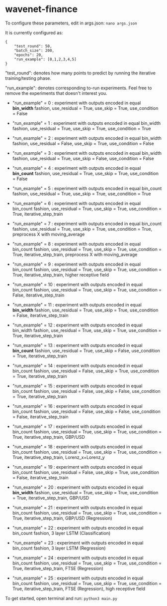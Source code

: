 # wavenet-finance

To configure these parameters, edit in args.json:
`nano args.json`

It is currently configured as:
```
{
    "test_round": 50,
    "batch_size": 200,
    "epochs": 20,
    "run_example": [0,1,2,3,4,5]
}
```

"test_round": denotes how many points to predict by running the iterative training/testing phase.

"run_example": denotes corresponding to-run experiments. Feel free to remove the experiments that doesn't interest you.

* "run_example" = 0 :
    experiment with outputs encoded in equal **bin_width** fashion, use_residual = True, use_skip = True, use_condition = False
* "run_example" = 1 :
    experiment with outputs encoded in equal bin_width fashion, use_residual = True, use_skip = True, use_condition = True
* "run_example" = 2 :
    experiment with outputs encoded in equal bin_width fashion, use_residual = False, use_skip = True, use_condition = False
* "run_example" = 3 :
    experiment with outputs encoded in equal bin_width fashion, use_residual = True, use_skip = False, use_condition = False
* "run_example" = 4 :
    experiment with outputs encoded in equal **bin_count** fashion, use_residual = True, use_skip = True, use_condition = False
* "run_example" = 5 :
    experiment with outputs encoded in equal bin_count fashion, use_residual = True, use_skip = True, use_condition = True
    
* "run_example" = 6 :
    experiment with outputs encoded in equal bin_count fashion, use_residual = True, use_skip = True, use_condition = True, iterative_step_train
* "run_example" = 7 :
    experiment with outputs encoded in equal bin_count fashion, use_residual = True, use_skip = True, use_condition = True,
    preprocess X with moving_average
* "run_example" = 8 :
    experiment with outputs encoded in equal bin_count fashion, use_residual = True, use_skip = True, use_condition = True,
    iterative_step_train, preprocess X with moving_average
* "run_example" = 9 :
    experiment with outputs encoded in equal bin_count fashion, use_residual = True, use_skip = True, use_condition = True, iterative_step_train, higher receptive field
* "run_example" = 10 :
    experiment with outputs encoded in equal bin_count fashion, use_residual = True, use_skip = True, use_condition = False, iterative_step_train
* "run_example" = 11 :
    experiment with outputs encoded in equal **bin_width** fashion, use_residual = True, use_skip = True, use_condition = False, iterative_step_train
* "run_example" = 12 :
    experiment with outputs encoded in equal bin_width fashion, use_residual = True, use_skip = True, use_condition = True, iterative_step_train
* "run_example" = 13 :
    experiment with outputs encoded in equal **bin_count**  fashion, use_residual = True, use_skip = False, use_condition = True, iterative_step_train
* "run_example" = 14 :
    experiment with outputs encoded in equal bin_count fashion, use_residual = False, use_skip = True, use_condition = True, iterative_step_train
* "run_example" = 15 :
    experiment with outputs encoded in equal bin_count fashion, use_residual = False, use_skip = False, use_condition = True, iterative_step_train
* "run_example" = 16 :
    experiment with outputs encoded in equal bin_count fashion, use_residual = False, use_skip = False, use_condition = False, iterative_step_train
* "run_example" = 17 :
    experiment with outputs encoded in equal bin_count fashion, use_residual = True, use_skip = True, use_condition = True, iterative_step_train, GBP/USD
* "run_example" = 18 :
    experiment with outputs encoded in equal bin_count fashion, use_residual = True, use_skip = True, use_condition = True, iterative_step_train, Lorenz_x+Lorenz_y
* "run_example" = 19 :
    experiment with outputs encoded in equal bin_count fashion, use_residual = False, use_skip = True, use_condition = False, iterative_step_train
* "run_example" = 20 :
    experiment with outputs encoded in equal **bin_width** fashion, use_residual = True, use_skip = True, use_condition = True, iterative_step_train, GBP/USD
* "run_example" = 21 :
    experiment with outputs encoded in equal bin_count fashion, use_residual = True, use_skip = True, use_condition = True, iterative_step_train, GBP/USD (Regression)
* "run_example" = 22 :
    experiment with outputs encoded in equal bin_count fashion, 3 layer LSTM (Classification)
* "run_example" = 23 :
    experiment with outputs encoded in equal bin_count fashion, 3 layer LSTM (Regression)
* "run_example" = 24 :
    experiment with outputs encoded in equal bin_count fashion, use_residual = True, use_skip = True, use_condition = True, iterative_step_train, FTSE (Regression)
* "run_example" = 25 :
    experiment with outputs encoded in equal bin_count fashion, use_residual = True, use_skip = True, use_condition = True, iterative_step_train, FTSE (Regression), high receptive field

To get started, open terminal and run:
`python3 main.py`